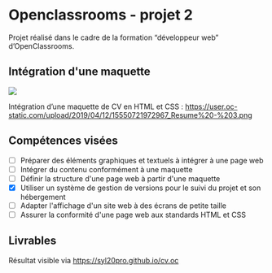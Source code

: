 # Openclassrooms - projet 2

Projet réalisé dans le cadre de la formation “développeur web” d’OpenClassrooms.

## Intégration d'une maquette

![](https://user.oc-static.com/upload/2019/04/12/15550721972967_Resume%20-%203.png)

Intégration d’une maquette de CV en HTML et CSS : https://user.oc-static.com/upload/2019/04/12/15550721972967_Resume%20-%203.png

## Compétences visées

- [ ] Préparer des éléments graphiques et textuels à intégrer à une page web
- [ ] Intégrer du contenu conformément à une maquette
- [ ] Définir la structure d'une page web à partir d'une maquette
- [x] Utiliser un système de gestion de versions pour le suivi du projet et son hébergement
- [ ] Adapter l'affichage d'un site web à des écrans de petite taille
- [ ] Assurer la conformité d'une page web aux standards HTML et CSS

## Livrables

Résultat visible via https://syl20pro.github.io/cv.oc
